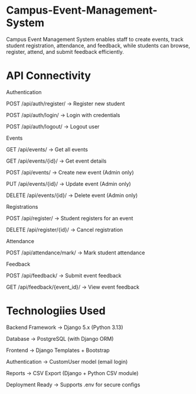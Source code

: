 # Campus-Event-Management-System
Campus Event Management System enables staff to create events, track student registration, attendance, and feedback, while students can browse, register, attend, and submit feedback efficiently.
# API Connectivity
Authentication

  POST /api/auth/register/ → Register new student

  POST /api/auth/login/ → Login with credentials

  POST /api/auth/logout/ → Logout user

Events

  GET /api/events/ → Get all events
  
  
  GET /api/events/{id}/ → Get event details
  
  POST /api/events/ → Create new event (Admin only)
  
  PUT /api/events/{id}/ → Update event (Admin only)
  
  DELETE /api/events/{id}/ → Delete event (Admin only)

Registrations

  
  POST /api/register/ → Student registers for an event
  
  DELETE /api/register/{id}/ → Cancel registration

Attendance

  POST /api/attendance/mark/ → Mark student attendance

Feedback

  POST /api/feedback/ → Submit event feedback
  
  GET /api/feedback/{event_id}/ → View event feedback


# Technologiies Used

  Backend Framework → Django 5.x (Python 3.13)
  
  Database → PostgreSQL (with Django ORM)
  
  Frontend → Django Templates + Bootstrap
  
  Authentication → CustomUser model (email login)
  
  Reports → CSV Export (Django + Python CSV module)
  
  Deployment Ready → Supports .env for secure configs
  
